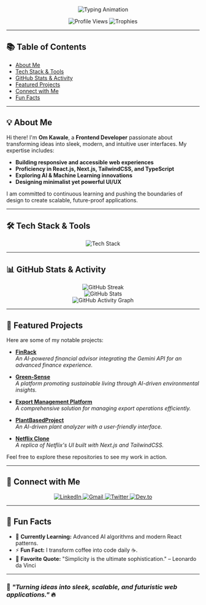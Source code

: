 <!-- 🚀 Om Kawale's Dynamic GitHub Profile -->

<!-- 🔥 Animated Introduction -->
<p align="center">
  <img src="https://readme-typing-svg.demolab.com?font=Fira+Code&size=28&pause=1000&color=F7A41D&center=true&vCenter=true&width=1000&lines=Hello%2C+I'm+Om+Kawale!+%F0%9F%91%8B;Frontend+Developer+%7C+AI+%26+ML+Enthusiast;Crafting+Innovative+UI%2FUX+%7C+Next.js+%7C+Tailwind;Passionate+about+Clean+and+Efficient+Code+%F0%9F%92%9A" alt="Typing Animation" />
</p>

<!-- 🌟 Profile Views & Trophies -->
<p align="center">
  <img src="https://komarev.com/ghpvc/?username=om7035&label=PROFILE+VIEWS&color=ff69b4&style=for-the-badge" alt="Profile Views" />
  <img src="https://github-profile-trophy.vercel.app/?username=om7035&theme=radical&no-bg=true&margin-w=15" alt="Trophies" />
</p>

---

## 📚 Table of Contents
- [About Me](#-about-me)
- [Tech Stack & Tools](#-tech-stack--tools)
- [GitHub Stats & Activity](#-github-stats--activity)
- [Featured Projects](#-featured-projects)
- [Connect with Me](#-connect-with-me)
- [Fun Facts](#-fun-facts)

---

## 💡 About Me
Hi there! I'm **Om Kawale**, a **Frontend Developer** passionate about transforming ideas into sleek, modern, and intuitive user interfaces. My expertise includes:
- **Building responsive and accessible web experiences**
- **Proficiency in React.js, Next.js, TailwindCSS, and TypeScript**
- **Exploring AI & Machine Learning innovations**
- **Designing minimalist yet powerful UI/UX**

I am committed to continuous learning and pushing the boundaries of design to create scalable, future-proof applications.

---

## 🛠 Tech Stack & Tools
<p align="center">
  <img src="https://skillicons.dev/icons?i=react,nextjs,tailwind,js,ts,python,java,nodejs,mongodb,git,docker,firebase,figma,tensorflow,pytorch" alt="Tech Stack" />
</p>

---

## 📊 GitHub Stats & Activity
<p align="center">
  <img src="https://github-readme-streak-stats.herokuapp.com/?user=om7035&theme=tokyonight" alt="GitHub Streak" />
  <br>
  <img src="https://github-readme-stats.vercel.app/api?username=om7035&show_icons=true&theme=radical&count_private=true" alt="GitHub Stats" />
  <br>
  <img src="https://github-readme-activity-graph.vercel.app/graph?username=om7035&theme=react-dark" alt="GitHub Activity Graph" />
</p>

---

## 🚀 Featured Projects
Here are some of my notable projects:

- **[FinRack](https://github.com/Om7035/FinRack)**  
  *An AI-powered financial advisor integrating the Gemini API for an advanced finance experience.*

- **[Green-Sense](https://github.com/Om7035/Green-Sense)**  
  *A platform promoting sustainable living through AI-driven environmental insights.*

- **[Export Management Platform](https://github.com/Om7035/export-management-platform)**  
  *A comprehensive solution for managing export operations efficiently.*

- **[PlantBasedProject](https://github.com/Om7035/PlantBasedProject)**  
  *An AI-driven plant analyzer with a user-friendly interface.*

- **[Netflix Clone](https://github.com/Om7035/netflix-clone)**  
  *A replica of Netflix's UI built with Next.js and TailwindCSS.*

Feel free to explore these repositories to see my work in action.

---

## 🔗 Connect with Me
<p align="center">
  <a href="https://linkedin.com/in/om-kawale" target="_blank">
    <img src="https://img.shields.io/badge/-LinkedIn-%230A66C2?style=for-the-badge&logo=linkedin&logoColor=white" alt="LinkedIn" />
  </a>
  <a href="mailto:your.email@gmail.com">
    <img src="https://img.shields.io/badge/-Gmail-%23D14836?style=for-the-badge&logo=gmail&logoColor=white" alt="Gmail" />
  </a>
  <a href="https://twitter.com/your_handle" target="_blank">
    <img src="https://img.shields.io/badge/-Twitter-%231DA1F2?style=for-the-badge&logo=twitter&logoColor=white" alt="Twitter" />
  </a>
  <a href="https://dev.to/your_handle" target="_blank">
    <img src="https://img.shields.io/badge/-Dev.to-%23000000?style=for-the-badge&logo=dev.to&logoColor=white" alt="Dev.to" />
  </a>
</p>

---

## 🎉 Fun Facts
- 🌱 **Currently Learning:** Advanced AI algorithms and modern React patterns.
- ⚡ **Fun Fact:** I transform coffee into code daily ☕.
- 💬 **Favorite Quote:** "Simplicity is the ultimate sophistication." – Leonardo da Vinci

---

### 🚀 *"Turning ideas into sleek, scalable, and futuristic web applications."* 🔥
